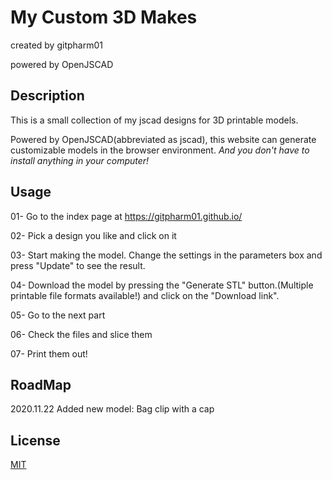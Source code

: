 # My Custom 3D Makes 
created by gitpharm01 

powered by OpenJSCAD
## Description
This is a small collection of my jscad designs for 3D printable models.

Powered by OpenJSCAD(abbreviated as jscad), this website can generate customizable models in the browser environment. *And you don't have to install anything in your computer!*

## Usage
01- Go to the index page at  https://gitpharm01.github.io/

02- Pick a design you like and click on it

03- Start making the model. Change the settings in the parameters box and press "Update" to see the result.

04- Download the model by pressing the "Generate STL" button.(Multiple printable file formats available!) and click on the "Download link".

05- Go to the next part

06- Check the files and slice them

07- Print them out!


## RoadMap
2020.11.22 
Added new model: Bag clip with a cap 

## License
[MIT](https://choosealicense.com/licenses/mit/)

